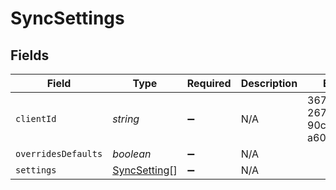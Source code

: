 # SyncSettings


## Fields

| Field                                               | Type                                                | Required                                            | Description                                         | Example                                             |
| --------------------------------------------------- | --------------------------------------------------- | --------------------------------------------------- | --------------------------------------------------- | --------------------------------------------------- |
| `clientId`                                          | *string*                                            | :heavy_minus_sign:                                  | N/A                                                 | 367f7975-267b-439b-90c6-a6040ee680f3                |
| `overridesDefaults`                                 | *boolean*                                           | :heavy_minus_sign:                                  | N/A                                                 |                                                     |
| `settings`                                          | [SyncSetting](../../models/shared/syncsetting.md)[] | :heavy_minus_sign:                                  | N/A                                                 |                                                     |